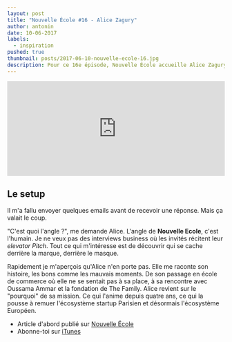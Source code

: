 ```yaml
---
layout: post
title: "Nouvelle École #16 - Alice Zagury"
author: antonin
date: 10-06-2017
labels:
  - inspiration
pushed: true
thumbnail: posts/2017-06-10-nouvelle-ecole-16.jpg
description: Pour ce 16e épisode, Nouvelle École accueille Alice Zagury, cofondatrice et CEO de The Family.
---
```


<iframe width="100%" height="220" scrolling="no" frameborder="no" src="https://w.soundcloud.com/player/?url=https%3A//api.soundcloud.com/tracks/321578717&amp;auto_play=false&amp;hide_related=false&amp;show_comments=true&amp;show_user=true&amp;show_reposts=false&amp;visual=true"></iframe>

## Le setup

Il m'a fallu envoyer quelques emails avant de recevoir une réponse. Mais ça valait le coup.

"C'est quoi l'angle ?", me demande Alice. L'angle de **Nouvelle Ecole**, c'est l'humain. Je ne veux pas des interviews business où les invités récitent leur *elevator Pitch*. Tout ce qui m'intéresse est de découvrir qui se cache derrière la marque, derrière le masque.

Rapidement je m'aperçois qu'Alice n'en porte pas. Elle me raconte son histoire, les bons comme les mauvais moments. De son passage en école de commerce où elle ne se sentait pas à sa place, à sa rencontre avec Oussama Ammar et la fondation de The Family. Alice revient sur le "pourquoi" de sa mission. Ce qui l'anime depuis quatre ans, ce qui la pousse à remuer l'écosystème startup Parisien et désormais l'écosystème Européen.

- Article d'abord publié sur [Nouvelle École](http://nouvelleecole.org)
- Abonne-toi sur [iTunes](https://itunes.apple.com/fr/podcast/nouvelle-ecole/id1126434008?mt=2)